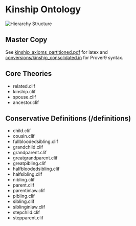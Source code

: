 
# Kinship Ontology
![Hierarchy Structure](https://raw.githubusercontent.com/gruninger/colore/master/ontologies/kinship/colore_kinship_hierarchy.jpg)

## Master Copy
See [kinship_axioms_partitioned.pdf](kinship_axioms_partitioned.pdf) for latex and [conversions/kinship_consolidated.in](conversions/kinship_consolidated.in) for Prover9 syntax.

## Core Theories

* related.clif
* kinship.clif
* spouse.clif
* ancestor.clif

## Conservative Definitions (/definitions)
* child.clif
* cousin.clif
* fullbloodedsibling.clif
* grandchild.clif
* grandparent.clif
* greatgrandparent.clif
* greatpibling.clif
* halfbloodedsibling.clif
* halfsibling.clif
* nibling.clif
* parent.clif
* parentinlaw.clif
* pibling.clif
* sibling.clif
* siblinginlaw.clif
* stepchild.clif
* stepparent.clif
